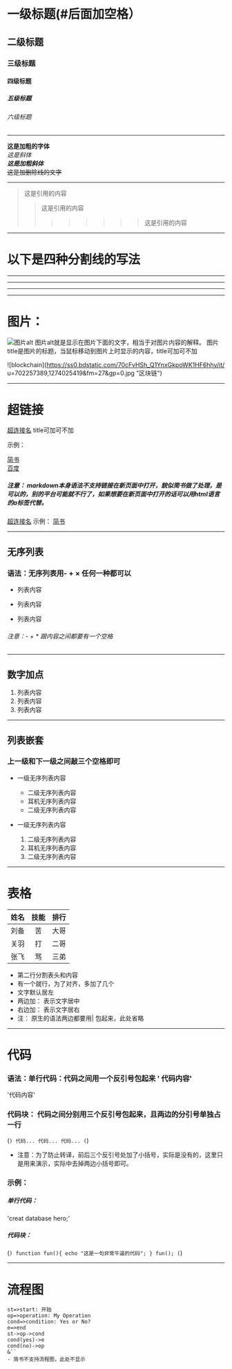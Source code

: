 # 一级标题(#后面加空格）
## 二级标题
### 三级标题
#### 四级标题
##### 五级标题
###### 六级标题

---  

**这是加粗的字体**  
*这是斜体*  
***这是加粗斜体***  
~~这是加删除线的文字~~  

---

>这是引用的内容  
>>这是引用的内容  
>>>>>>>>这是引用的内容  

---

# 以下是四种分割线的写法  
---  
----  
***  
*****  
 
# 图片：
![图片alt](图片地址 "图片title")
图片alt就是显示在图片下面的文字，相当于对图片内容的解释。
图片title是图片的标题，当鼠标移动到图片上时显示的内容，title可加可不加

![blockchain](https://ss0.bdstatic.com/70cFvHSh_Q1YnxGkpoWK1HF6hhy/it/
u=702257389,1274025419&fm=27&gp=0.jpg "区块链")

---
# 超链接

[超连接名](超链接地址 "超链接title")
title可加可不加

示例：

[简书](http://jianshu.com)  
[百度](http://baidu.com)  

##### 注意： markdown本身语法不支持链接在新页面中打开，貌似简书做了处理，是可以的，别的平台可能就不行了，如果想要在新页面中打开的话可以用html语言的a标签代替。
<a href="超链接地址" target="_blank">超连接名</a>
示例：
<a href="https://ww.jianshu.com/u/1f5ac0cf6a8b" target="_blank">简书</a>

---
## 无序列表
### 语法：无序列表用- + × 任何一种都可以
- 列表内容  
+ 列表内容  
* 列表内容  
###### 注意：- + * 跟内容之间都要有一个空格

---
 
## 数字加点

1. 列表内容
2. 列表内容
3. 列表内容
---
## 列表嵌套
### 上一级和下一级之间敲三个空格即可
- 一级无序列表内容
   - 二级无序列表内容
   - 耳机无序列表内容
   - 二级无序列表内容
   
- 一级无序列表内容
   1. 二级无序列表内容
   2. 耳机无序列表内容
   3. 二级无序列表内容

---

# 表格

姓名|技能|排行
---|:--:|---:
刘备|苦|大哥
关羽|打|二哥
张飞|骂|三弟  
- 第二行分割表头和内容
- 有一个就行，为了对齐，多加了几个
- 文字默认居左
- 两边加： 表示文字居中
- 右边加： 表示文字居右
- 注： 原生的语法两边都要用| 包起来，此处省略

---

# 代码
### 语法：单行代码：代码之间用一个反引号包起来 ' 代码内容'
'代码内容'

### 代码块： 代码之间分别用三个反引号包起来，且两边的分引号单独占一行
(```)
  代码...
  代码...
  代码...
(```)  
- 注意：为了防止转译，前后三个反引号处加了小括号，实际是没有的，这里只是用来演示，实际中去掉两边小括号即可。
### 示例：
##### 单行代码：
'creat database hero;'

##### 代码块：
(```)
    function fun(){
         echo "这是一句非常牛逼的代码";
    }
    fun();
(```)

---

# 流程图
```flow
st=>start: 开始
op=>operation: My Operation
cond=>condition: Yes or No?
e=>end
st->op->cond
cond(yes)->e
cond(no)->op
&``  
- 简书不支持流程图，此处不显示
